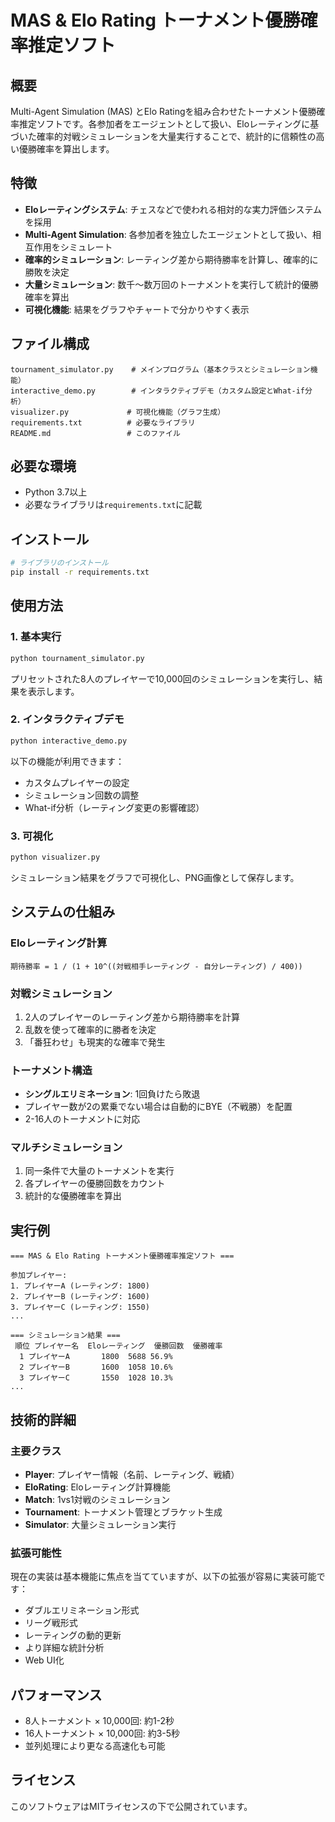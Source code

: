 # MAS & Elo Rating トーナメント優勝確率推定ソフト

## 概要

Multi-Agent Simulation (MAS) とElo Ratingを組み合わせたトーナメント優勝確率推定ソフトです。各参加者をエージェントとして扱い、Eloレーティングに基づいた確率的対戦シミュレーションを大量実行することで、統計的に信頼性の高い優勝確率を算出します。

## 特徴

- **Eloレーティングシステム**: チェスなどで使われる相対的な実力評価システムを採用
- **Multi-Agent Simulation**: 各参加者を独立したエージェントとして扱い、相互作用をシミュレート
- **確率的シミュレーション**: レーティング差から期待勝率を計算し、確率的に勝敗を決定
- **大量シミュレーション**: 数千〜数万回のトーナメントを実行して統計的優勝確率を算出
- **可視化機能**: 結果をグラフやチャートで分かりやすく表示

## ファイル構成

```
tournament_simulator.py    # メインプログラム（基本クラスとシミュレーション機能）
interactive_demo.py        # インタラクティブデモ（カスタム設定とWhat-if分析）
visualizer.py             # 可視化機能（グラフ生成）
requirements.txt          # 必要なライブラリ
README.md                 # このファイル
```

## 必要な環境

- Python 3.7以上
- 必要なライブラリは`requirements.txt`に記載

## インストール

```bash
# ライブラリのインストール
pip install -r requirements.txt
```

## 使用方法

### 1. 基本実行

```bash
python tournament_simulator.py
```

プリセットされた8人のプレイヤーで10,000回のシミュレーションを実行し、結果を表示します。

### 2. インタラクティブデモ

```bash
python interactive_demo.py
```

以下の機能が利用できます：
- カスタムプレイヤーの設定
- シミュレーション回数の調整
- What-if分析（レーティング変更の影響確認）

### 3. 可視化

```bash
python visualizer.py
```

シミュレーション結果をグラフで可視化し、PNG画像として保存します。

## システムの仕組み

### Eloレーティング計算

```
期待勝率 = 1 / (1 + 10^((対戦相手レーティング - 自分レーティング) / 400))
```

### 対戦シミュレーション

1. 2人のプレイヤーのレーティング差から期待勝率を計算
2. 乱数を使って確率的に勝者を決定
3. 「番狂わせ」も現実的な確率で発生

### トーナメント構造

- **シングルエリミネーション**: 1回負けたら敗退
- プレイヤー数が2の累乗でない場合は自動的にBYE（不戦勝）を配置
- 2-16人のトーナメントに対応

### マルチシミュレーション

1. 同一条件で大量のトーナメントを実行
2. 各プレイヤーの優勝回数をカウント
3. 統計的な優勝確率を算出

## 実行例

```
=== MAS & Elo Rating トーナメント優勝確率推定ソフト ===

参加プレイヤー:
1. プレイヤーA (レーティング: 1800)
2. プレイヤーB (レーティング: 1600)
3. プレイヤーC (レーティング: 1550)
...

=== シミュレーション結果 ===
 順位 プレイヤー名  Eloレーティング  優勝回数  優勝確率
  1 プレイヤーA       1800  5688 56.9%
  2 プレイヤーB       1600  1058 10.6%
  3 プレイヤーC       1550  1028 10.3%
...
```

## 技術的詳細

### 主要クラス

- **Player**: プレイヤー情報（名前、レーティング、戦績）
- **EloRating**: Eloレーティング計算機能
- **Match**: 1vs1対戦のシミュレーション
- **Tournament**: トーナメント管理とブラケット生成
- **Simulator**: 大量シミュレーション実行

### 拡張可能性

現在の実装は基本機能に焦点を当てていますが、以下の拡張が容易に実装可能です：

- ダブルエリミネーション形式
- リーグ戦形式
- レーティングの動的更新
- より詳細な統計分析
- Web UI化

## パフォーマンス

- 8人トーナメント × 10,000回: 約1-2秒
- 16人トーナメント × 10,000回: 約3-5秒
- 並列処理により更なる高速化も可能

## ライセンス

このソフトウェアはMITライセンスの下で公開されています。